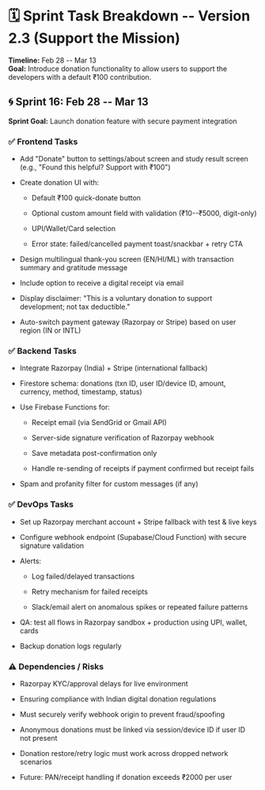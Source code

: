 # **🗓 Sprint Task Breakdown -- Version 2.3 (Support the Mission)**

**Timeline:** Feb 28 -- Mar 13\
**Goal:** Introduce donation functionality to allow users to support the
developers with a default ₹100 contribution.

## **🌀 Sprint 16: Feb 28 -- Mar 13**

**Sprint Goal:** Launch donation feature with secure payment integration

### **✅ Frontend Tasks**

- Add \"Donate\" button to settings/about screen and study result screen
  (e.g., \"Found this helpful? Support with ₹100\")

- Create donation UI with:

  - Default ₹100 quick-donate button

  - Optional custom amount field with validation (₹10--₹5000,
    digit-only)

  - UPI/Wallet/Card selection

  - Error state: failed/cancelled payment toast/snackbar + retry CTA

- Design multilingual thank-you screen (EN/HI/ML) with transaction
  summary and gratitude message

- Include option to receive a digital receipt via email

- Display disclaimer: \"This is a voluntary donation to support
  development; not tax deductible.\"

- Auto-switch payment gateway (Razorpay or Stripe) based on user region
  (IN or INTL)

### **✅ Backend Tasks**

- Integrate Razorpay (India) + Stripe (international fallback)

- Firestore schema: donations (txn ID, user ID/device ID, amount,
  currency, method, timestamp, status)

- Use Firebase Functions for:

  - Receipt email (via SendGrid or Gmail API)

  - Server-side signature verification of Razorpay webhook

  - Save metadata post-confirmation only

  - Handle re-sending of receipts if payment confirmed but receipt fails

- Spam and profanity filter for custom messages (if any)

### **✅ DevOps Tasks**

- Set up Razorpay merchant account + Stripe fallback with test & live
  keys

- Configure webhook endpoint (Supabase/Cloud Function) with secure
  signature validation

- Alerts:

  - Log failed/delayed transactions

  - Retry mechanism for failed receipts

  - Slack/email alert on anomalous spikes or repeated failure patterns

- QA: test all flows in Razorpay sandbox + production using UPI, wallet,
  cards

- Backup donation logs regularly

### **⚠️ Dependencies / Risks**

- Razorpay KYC/approval delays for live environment

- Ensuring compliance with Indian digital donation regulations

- Must securely verify webhook origin to prevent fraud/spoofing

- Anonymous donations must be linked via session/device ID if user ID
  not present

- Donation restore/retry logic must work across dropped network
  scenarios

- Future: PAN/receipt handling if donation exceeds ₹2000 per user
